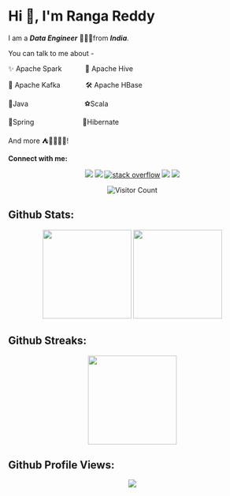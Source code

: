 # Hi 👋, I'm Ranga Reddy

I am a ***Data Engineer*** 👨🏽‍💻from ***India***.

You can talk to me about - 

✨ Apache Spark&nbsp;&nbsp;&nbsp;&nbsp;&nbsp;&nbsp;&nbsp;&nbsp;&nbsp;&nbsp;&nbsp;&nbsp;🐍 Apache Hive

📜 Apache Kafka&nbsp;&nbsp;&nbsp;&nbsp;&nbsp;&nbsp;&nbsp;&nbsp;&nbsp;&nbsp;&nbsp;&nbsp;&nbsp;🛠 Apache HBase

🎸Java &nbsp;&nbsp;&nbsp;&nbsp;&nbsp;&nbsp;&nbsp;&nbsp;&nbsp;&nbsp;&nbsp;&nbsp;&nbsp;&nbsp;&nbsp;&nbsp;&nbsp;&nbsp;&nbsp;&nbsp;&nbsp;&nbsp;&nbsp;&nbsp;&nbsp;&nbsp;&nbsp;&nbsp;⚽️Scala

🎾Spring&nbsp;&nbsp;&nbsp;&nbsp;&nbsp;&nbsp;&nbsp;&nbsp;&nbsp;&nbsp;&nbsp;&nbsp;&nbsp;&nbsp;&nbsp;&nbsp;&nbsp;&nbsp;&nbsp;&nbsp;&nbsp;&nbsp;&nbsp;&nbsp;&nbsp;🗻Hibernate <br/>

And more ⛺️🌱🏋🏽‍♂️!


**Connect with me:**

<p align="center">
  <a href="https://www.linkedin.com/in/ranga-reddy-big-data-developer"><img src="https://img.shields.io/badge/LinkedIn-0077B5?style=for-the-badge&logo=linkedin&logoColor=white" /></a>
  <a href="mailto:rangareddy.avula@gmail.com"><img src="https://img.shields.io/badge/Gmail-D14836?style=for-the-badge&logo=gmail&logoColor=white" /></a>
  <a href="https://stackoverflow.com/users/1918962/ranga-reddy"><img alt="stack overflow" src="https://cdn.sstatic.net/Sites/stackoverflow/Img/favicon.ico?v=ec617d715196" /></a>
  <a href="https://rangareddy.medium.com/"><img src="https://img.shields.io/badge/Medium-12100E?style=for-the-badge&logo=medium&logoColor=white" /></a>
  <a href="https://twitter.com/rangareddy1988"><img src="https://img.shields.io/badge/Twitter-1DA1F2?style=for-the-badge&logo=twitter&logoColor=white" /></a>
</p>

<p align="center"> 
   <img src="https://profile-counter.glitch.me/{rangareddy}/count.svg" alt="Visitor Count" /> 
</p>

## Github Stats:

<p align='center'>
<img height="180em" src="https://github-readme-stats.vercel.app/api?username=rangareddy&count_private=true&show_icons=true&theme=midnight-purple&hide_rank=false&hide_border=false" />

<img height="180em" src="https://github-readme-stats.vercel.app/api/top-langs/?username=rangareddy&layout=compact&title_color=ffffff&text_color=c9cacc&icon_color=2bbc8a&bg_color=1d1f21&hide_border=false"/>
</p>

## Github Streaks:

<p align='center'>
<img height="180em" src="https://github-readme-streak-stats.herokuapp.com/?user=rangareddy&hide_border=true" />
</p>

## Github Profile Views:

<p align='center'>
   <img src="https://komarev.com/ghpvc/?username=rangareddy&color=green&style=plastic" />
</p>
